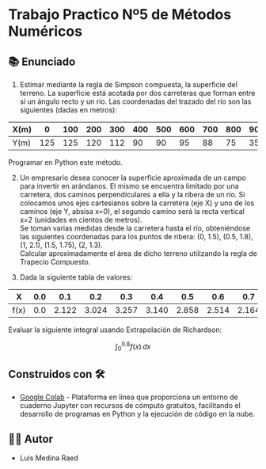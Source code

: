 # Trabajo Practico Nº5 de Métodos Numéricos

## 📚 Enunciado

1. Estimar mediante la regla de Simpson compuesta, la superficie del terreno. La superficie está acotada por dos carreteras que forman entre sí un ángulo recto y un río. Las coordenadas del trazado del río son las siguientes (dadas en metros):  

| X(m) | 0 | 100 | 200 | 300 | 400 | 500 | 600 | 700 | 800 | 900 | 1000 |
|------|---|-----|-----|-----|-----|-----|-----|-----|-----|-----|------|
| Y(m) | 125 | 125 | 120 | 112 | 90  | 90  | 95  | 88  | 75  | 35  | 0    |


Programar en Python este método.  

2. Un empresario desea conocer la superficie aproximada de un campo para invertir en arándanos. El mismo se encuentra limitado por una carretera, dos caminos perpendiculares a ella y la ribera de un río. Si colocamos unos ejes cartesianos sobre la carretera (eje X) y uno de los caminos (eje Y, absisa x=0), el segundo camino será la recta
vertical x=2 (unidades en cientos de metros).  
Se toman varias medidas desde la carretera hasta el río, obteniéndose las siguientes coordenadas para los puntos de ribera: (0, 1.5), (0.5, 1.8), (1, 2.1), (1.5, 1.75), (2, 1.3).  
Calcular aproximadamente el área de dicho terreno utilizando la regla de Trapecio Compuesto.  

3. Dada la siguiente tabla de valores:  

| X   | 0.0 | 0.1 | 0.2 | 0.3 | 0.4 | 0.5 | 0.6 | 0.7 | 0.8 |
|-----|-----|-----|-----|-----|-----|-----|-----|-----|-----|
| f(x)| 0.0 |2.122|3.024|3.257|3.140|2.858|2.514|2.164|1.836|

Evaluar la siguiente integral usando Extrapolación de Richardson: 

$$ \int_{0}^{0.8} f(x) \, dx $$

## Construidos con 🛠️

- [Google Colab](https://colab.research.google.com/?hl=es) - Plataforma en línea que proporciona un entorno de cuaderno Jupyter con recursos de cómputo gratuitos, facilitando el desarrollo de programas en Python y la ejecución de código en la nube.

## 👨‍💻 Autor

- Luis Medina Raed